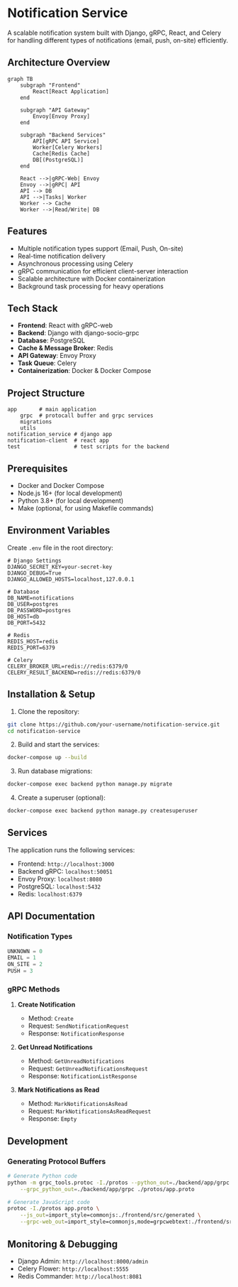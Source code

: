 # Notification Service

A scalable notification system built with Django, gRPC, React, and Celery for handling different types of notifications (email, push, on-site) efficiently.

## Architecture Overview

```mermaid
graph TB
    subgraph "Frontend"
        React[React Application]
    end

    subgraph "API Gateway"
        Envoy[Envoy Proxy]
    end

    subgraph "Backend Services"
        API[gRPC API Service]
        Worker[Celery Workers]
        Cache[Redis Cache]
        DB[(PostgreSQL)]
    end

    React -->|gRPC-Web| Envoy
    Envoy -->|gRPC| API
    API --> DB
    API -->|Tasks| Worker
    Worker --> Cache
    Worker -->|Read/Write| DB
```

## Features

- Multiple notification types support (Email, Push, On-site)
- Real-time notification delivery
- Asynchronous processing using Celery
- gRPC communication for efficient client-server interaction
- Scalable architecture with Docker containerization
- Background task processing for heavy operations

## Tech Stack

- **Frontend**: React with gRPC-web
- **Backend**: Django with django-socio-grpc
- **Database**: PostgreSQL
- **Cache & Message Broker**: Redis
- **API Gateway**: Envoy Proxy
- **Task Queue**: Celery
- **Containerization**: Docker & Docker Compose

## Project Structure

```
app       # main application
    grpc  # protocall buffer and grpc services
    migrations
    utils
notification_service # django app
notification-client  # react app
test                 # test scripts for the backend
```

## Prerequisites

- Docker and Docker Compose
- Node.js 16+ (for local development)
- Python 3.8+ (for local development)
- Make (optional, for using Makefile commands)

## Environment Variables

Create `.env` file in the root directory:

```env
# Django Settings
DJANGO_SECRET_KEY=your-secret-key
DJANGO_DEBUG=True
DJANGO_ALLOWED_HOSTS=localhost,127.0.0.1

# Database
DB_NAME=notifications
DB_USER=postgres
DB_PASSWORD=postgres
DB_HOST=db
DB_PORT=5432

# Redis
REDIS_HOST=redis
REDIS_PORT=6379

# Celery
CELERY_BROKER_URL=redis://redis:6379/0
CELERY_RESULT_BACKEND=redis://redis:6379/0
```

## Installation & Setup

1. Clone the repository:
```bash
git clone https://github.com/your-username/notification-service.git
cd notification-service
```

2. Build and start the services:
```bash
docker-compose up --build
```

3. Run database migrations:
```bash
docker-compose exec backend python manage.py migrate
```

4. Create a superuser (optional):
```bash
docker-compose exec backend python manage.py createsuperuser
```

## Services

The application runs the following services:

- Frontend: `http://localhost:3000`
- Backend gRPC: `localhost:50051`
- Envoy Proxy: `localhost:8080`
- PostgreSQL: `localhost:5432`
- Redis: `localhost:6379`

## API Documentation

### Notification Types

```python
UNKNOWN = 0
EMAIL = 1
ON_SITE = 2
PUSH = 3
```

### gRPC Methods

1. **Create Notification**
   - Method: `Create`
   - Request: `SendNotificationRequest`
   - Response: `NotificationResponse`

2. **Get Unread Notifications**
   - Method: `GetUnreadNotifications`
   - Request: `GetUnreadNotificationsRequest`
   - Response: `NotificationListResponse`

3. **Mark Notifications as Read**
   - Method: `MarkNotificationsAsRead`
   - Request: `MarkNotificationsAsReadRequest`
   - Response: `Empty`

## Development

### Generating Protocol Buffers

```bash
# Generate Python code
python -m grpc_tools.protoc -I./protos --python_out=./backend/app/grpc \
    --grpc_python_out=./backend/app/grpc ./protos/app.proto

# Generate JavaScript code
protoc -I./protos app.proto \
    --js_out=import_style=commonjs:./frontend/src/generated \
    --grpc-web_out=import_style=commonjs,mode=grpcwebtext:./frontend/src/generated
```

## Monitoring & Debugging

- Django Admin: `http://localhost:8000/admin`
- Celery Flower: `http://localhost:5555`
- Redis Commander: `http://localhost:8081`
